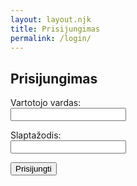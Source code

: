 ```yaml
---
layout: layout.njk
title: Prisijungimas
permalink: /login/
---
```


<h2>Prisijungimas</h2>

<form id="login-form">
  <label for="username">Vartotojo vardas:</label><br/>
  <input type="text" id="username" name="username" required /><br/>

<label for="password">Slaptažodis:</label><br/>
<input type="password" id="password" name="password" required /><br/>

<button type="submit">Prisijungti</button>

</form>

<div id="login-message" style="color:red; margin-top:1rem;"></div>

<script>
  document.getElementById("login-form").addEventListener("submit", async (e) => {
    e.preventDefault();
    const username = e.target.username.value;
    const password = e.target.password.value;

    try {
      const res = await fetch("/api/login", {
        method: "POST",
        headers: { "Content-Type": "application/json" },
        body: JSON.stringify({ username, password })
      });

      if (res.ok) {
        // Redirect on successful login (to homepage or profile)
        window.location.href = "/";
      } else {
        const text = await res.text();
        document.getElementById("login-message").textContent = text || "Klaida prisijungiant";
      }
    } catch (err) {
      document.getElementById("login-message").textContent = "Tinklo klaida";
    }
  });
</script>
